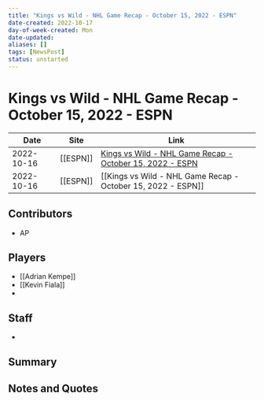 ```yaml
---
title: "Kings vs Wild - NHL Game Recap - October 15, 2022 - ESPN"
date-created: 2022-10-17
day-of-week-created: Mon
date-updated: 
aliases: []
tags: [NewsPost]
status: unstarted
---
```


# Kings vs Wild - NHL Game Recap - October 15, 2022 - ESPN

| Date       | Site     | Link                                                                                                          |
| ---------- | -------- | ------------------------------------------------------------------------------------------------------------- |
| 2022-10-16 | [[ESPN]] | [Kings vs Wild - NHL Game Recap - October 15, 2022 - ESPN](https://www.espn.com/nhl/recap/_/gameId/401458618) |
| 2022-10-16 | [[ESPN]] | [[Kings vs Wild - NHL Game Recap - October 15, 2022 - ESPN]]                                                  |

## Contributors
- AP


## Players
- [[Adrian Kempe]]
- [[Kevin Fiala]]
- 


## Staff
- 


## Summary
> 


## Notes and Quotes
> 

